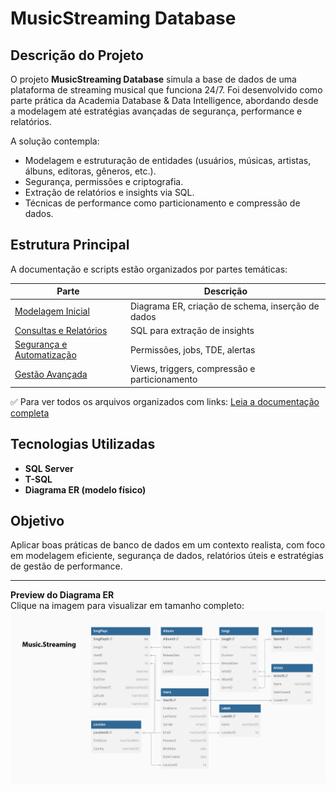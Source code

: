 # MusicStreaming Database

## Descrição do Projeto

O projeto **MusicStreaming Database** simula a base de dados de uma plataforma de streaming musical que funciona 24/7. Foi desenvolvido como parte prática da Academia Database & Data Intelligence, abordando desde a modelagem até estratégias avançadas de segurança, performance e relatórios.

A solução contempla:
- Modelagem e estruturação de entidades (usuários, músicas, artistas, álbuns, editoras, gêneros, etc.).
- Segurança, permissões e criptografia.
- Extração de relatórios e insights via SQL.
- Técnicas de performance como particionamento e compressão de dados.

## Estrutura Principal

A documentação e scripts estão organizados por partes temáticas:

| Parte | Descrição |
|-------|-----------|
| [Modelagem Inicial](database/01-modelagem/) | Diagrama ER, criação de schema, inserção de dados |
| [Consultas e Relatórios](database/02-queries-relatorios/) | SQL para extração de insights |
| [Segurança e Automatização](database/03-seguranca-automatizacao/) | Permissões, jobs, TDE, alertas |
| [Gestão Avançada](database/04-gestao-avancada/) | Views, triggers, compressão e particionamento |

✅ Para ver todos os arquivos organizados com links: [Leia a documentação completa](docs/readme-docs.md)

## Tecnologias Utilizadas

- **SQL Server**
- **T-SQL**
- **Diagrama ER (modelo físico)**

## Objetivo

Aplicar boas práticas de banco de dados em um contexto realista, com foco em modelagem eficiente, segurança de dados, relatórios úteis e estratégias de gestão de performance.

---

**Preview do Diagrama ER**  
Clique na imagem para visualizar em tamanho completo:  
[![Modelo Físico](database/01-modelagem/modelo-fisico.png)](database/01-modelagem/modelo-fisico.png)
